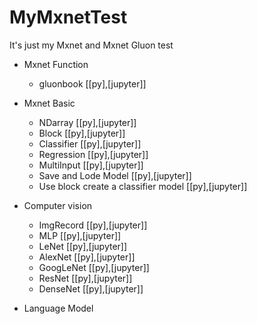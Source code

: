 # MyMxnetTest
It's just my Mxnet and Mxnet Gluon test


* Mxnet Function
  * gluonbook [[py],[jupyter]]

* Mxnet Basic
  * NDarray [[py],[jupyter]]
  * Block [[py],[jupyter]]
  * Classifier [[py],[jupyter]]
  * Regression [[py],[jupyter]]
  * MultiInput [[py],[jupyter]]
  * Save and Lode Model [[py],[jupyter]]
  * Use block create a classifier model [[py],[jupyter]]

* Computer vision
  * ImgRecord [[py],[jupyter]]
  * MLP [[py],[jupyter]]
  * LeNet [[py],[jupyter]]
  * AlexNet [[py],[jupyter]]
  * GoogLeNet [[py],[jupyter]]
  * ResNet [[py],[jupyter]]
  * DenseNet [[py],[jupyter]]

* Language Model
